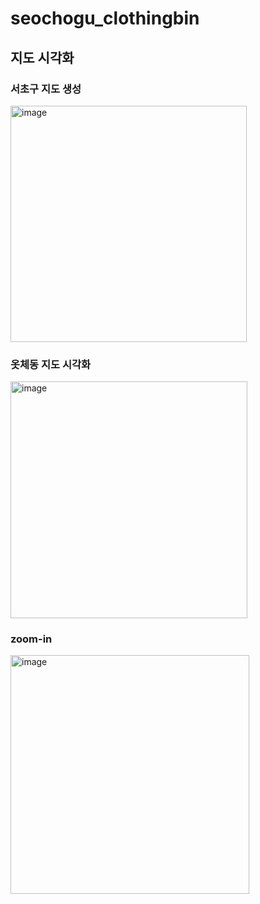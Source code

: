 # seochogu_clothingbin

## 지도 시각화

### 서초구 지도 생성

<img width="378" alt="image" src="https://user-images.githubusercontent.com/68460966/207905375-5388ff3d-e6d7-4eaa-8e6c-c7e6b303d57c.png">

### 옷체동 지도 시각화

<img width="379" alt="image" src="https://user-images.githubusercontent.com/68460966/207905488-c70c6919-e3a5-4958-a699-8d27dd6c4309.png">

### zoom-in

<img width="382" alt="image" src="https://user-images.githubusercontent.com/68460966/207905619-871b6f16-aefe-4d4e-9304-848fbaf48695.png">
